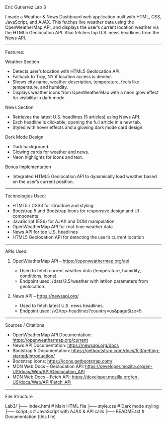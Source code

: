 Eric Gutierrez
Lab 3

I made a Weather & News Dashboard web application built with HTML, CSS, JavaScript, and AJAX. This fetches live weather data using the OpenWeatherMap API, and displays the user’s current location weather via the HTML5 Geolocation API. Also fetches top U.S. news headlines from the News API.

-----------------------
Features:

Weather Section
- Detects user’s location with HTML5 Geolocation API.
- Fallback to Troy, NY if location access is denied.
- Shows city name, weather description, temperature, feels like temperature, and humidity.
- Displays weather icons from OpenWeatherMap with a neon glow effect for visibility in dark mode.

News Section
- Retrieves the latest U.S. headlines (5 articles) using News API.
- Each headline is clickable, opening the full article in a new tab.
- Styled with hover effects and a glowing dark mode card design.

Dark Mode Design
- Dark background.
- Glowing cards for weather and news.
- Neon highlights for icons and text.

Bonus Implementation
- Integrated HTML5 Geolocation API to dynamically load weather based on the user’s current position.

--------------------------
Technologies Used:

- HTML5 / CSS3 for structure and styling
- Bootstrap 5 and Bootstrap Icons for responsive design and UI components
- JavaScript (ES6) for AJAX and DOM manipulation
- OpenWeatherMap API for real-time weather data
- News API for top U.S. headlines
- HTML5 Geolocation API for detecting the user’s current location

-------------------------
APIs Used:

1. OpenWeatherMap API – https://openweathermap.org/api
   - Used to fetch current weather data (temperature, humidity, conditions, icons).
   - Endpoint used: /data/2.5/weather with lat/lon parameters from geolocation.

2. News API – https://newsapi.org/
   - Used to fetch latest U.S. news headlines.
   - Endpoint used: /v2/top-headlines?country=us&pageSize=5.

-------------------------
Sources / Citations

- OpenWeatherMap API Documentation: https://openweathermap.org/current
- News API Documentation: https://newsapi.org/docs
- Bootstrap 5 Documentation: https://getbootstrap.com/docs/5.3/getting-started/introduction/
- Bootstrap Icons: https://icons.getbootstrap.com/
- MDN Web Docs – Geolocation API: https://developer.mozilla.org/en-US/docs/Web/API/Geolocation_API
- MDN Web Docs – Fetch API: https://developer.mozilla.org/en-US/docs/Web/API/Fetch_API

----------------------------
File Structure

Lab3/
  ├── index.html      # Main HTML file
  ├── style.css       # Dark mode styling
  ├── script.js       # JavaScript with AJAX & API calls
  ├── README.txt      # Documentation (this file)
